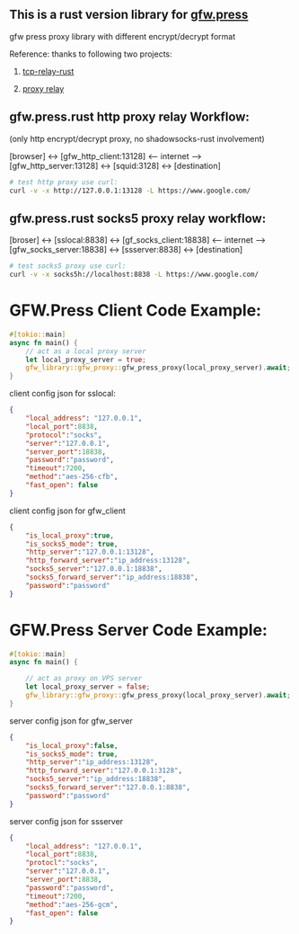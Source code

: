 ## This is a rust version library for [gfw.press](https://gfw.press) 
gfw press proxy library with different encrypt/decrypt format

Reference: thanks to following two projects:

1. [tcp-relay-rust](https://crates.io/crates/tcp-relay-rust)

2. [proxy relay](https://github.com/icodesign/proxy-relay/tree/tokio0.2)

## gfw.press.rust http proxy relay Workflow: 
(only http encrypt/decrypt proxy, no shadowsocks-rust involvement)

[browser] <-> [gfw_http_client:13128] 
<-- internet --> 
[gfw_http_server:13128]  <-> [squid:3128] <-> [destination]

```bash
# test http proxy use curl:
curl -v -x http://127.0.0.1:13128 -L https://www.google.com/
```

## gfw.press.rust socks5 proxy relay workflow:

[broser] <-> [sslocal:8838] <-> [gf_socks_client:18838] 
<-- internet --> 
[gfw_socks_server:18838] <-> [ssserver:8838] <-> [destination]

```bash
# test socks5 proxy use curl:
curl -v -x socks5h://localhost:8838 -L https://www.google.com/
```

# GFW.Press Client Code Example:

```rust
#[tokio::main]
async fn main() {
    // act as a local proxy server
    let local_proxy_server = true;
    gfw_library::gfw_proxy::gfw_press_proxy(local_proxy_server).await;
}
```

client config json for sslocal:

```json
{
    "local_address": "127.0.0.1",
    "local_port":8838,
    "protocol":"socks",
    "server":"127.0.0.1",
    "server_port":18838,
    "password":"password",
    "timeout":7200,
    "method":"aes-256-cfb",
    "fast_open": false
}
```

client config json for gfw_client

```json
{
	"is_local_proxy":true,
    "is_socks5_mode": true,
	"http_server":"127.0.0.1:13128",
	"http_forward_server":"ip_address:13128",
	"socks5_server":"127.0.0.1:18838",
	"socks5_forward_server":"ip_address:18838",
	"password":"password"
}
```
# GFW.Press Server Code Example:

```rust
#[tokio::main]
async fn main() {

    // act as proxy on VPS server
    let local_proxy_server = false; 
    gfw_library::gfw_proxy::gfw_press_proxy(local_proxy_server).await;
}
```

server config json for gfw_server
```json
{
	"is_local_proxy":false,
    "is_socks5_mode": true,
	"http_server":"ip_address:13128",
	"http_forward_server":"127.0.0.1:3128",
	"socks5_server":"ip_address:18838",
	"socks5_forward_server":"127.0.0.1:8838",
	"password":"password"
}
```

server config json for ssserver
```json
{
    "local_address": "127.0.0.1",
    "local_port":8838,
    "protocl":"socks",
    "server":"127.0.0.1",
    "server_port":8838,
    "password":"password",
    "timeout":7200,
    "method":"aes-256-gcm",
    "fast_open": false
}
```
